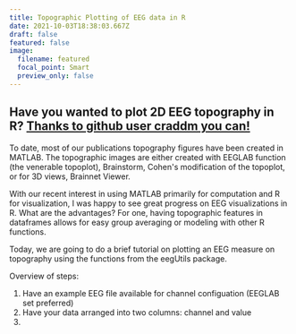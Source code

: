 ```yaml
---
title: Topographic Plotting of EEG data in R
date: 2021-10-03T18:38:03.667Z
draft: false
featured: false
image:
  filename: featured
  focal_point: Smart
  preview_only: false
---
```

## Have you wanted to plot 2D EEG topography in R? [Thanks to github user craddm you can!](https://github.com/craddm/eegUtils/)

To date, most of our publications topography figures have been created in MATLAB. The topographic images are either created with EEGLAB function (the venerable topoplot), Brainstorm, Cohen's modification of the topoplot, or for 3D views, Brainnet Viewer. 

With our recent interest in using MATLAB primarily for computation and R for visualization, I was happy to see great progress on EEG visualizations in R. What are the advantages? For one, having topographic features in dataframes allows for easy group averaging or modeling with other R functions. 

Today, we are going to do a brief tutorial on plotting an EEG measure on topography using the functions from the eegUtils package.

Overview of steps:

1. Have an example EEG file available for channel configuation (EEGLAB set preferred)
2. Have your data arranged into two columns: channel and value
3.